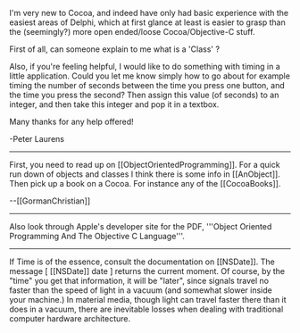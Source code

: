 I'm very new to Cocoa, and indeed have only had basic experience with the easiest areas of Delphi, which at first glance at least is easier to grasp than the (seemingly?) more open ended/loose Cocoa/Objective-C stuff. 

First of all, can someone explain to me what is a 'Class' ?

Also, if you're feeling helpful, I would like to do something with timing in a little application. Could you let me know simply how to go about for example timing the number of seconds between the time you press one button, and the time you press the second? Then assign this value (of seconds) to an integer, and then take this integer and pop it in a textbox.

Many thanks for any help offered!

-Peter Laurens

----

First, you need to read up on [[ObjectOrientedProgramming]]. For a quick run down of objects and classes I think there is some info in [[AnObject]]. Then pick up a book on a Cocoa. For instance any of the [[CocoaBooks]].

--[[GormanChristian]]

----

Also look through Apple's developer site for the PDF, '''Object Oriented Programming And The Objective C Language'''.

----

If  Time is of the essence, consult the documentation on [[NSDate]]. The message [ [[NSDate]] date ] returns the current moment. Of course, by the "time" you get that information, it will be "later", since signals travel no faster than the speed of light in a vacuum (and somewhat slower inside your  machine.) In material media, though light can travel faster there than it does in a vacuum, there are inevitable losses when dealing with traditional computer hardware architecture.